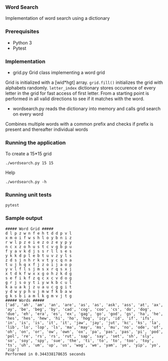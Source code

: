 ### Word Search

Implementation of word search using a dictionary

### Prerequisites

- Python 3
- Pytest

### Implementation

- grid.py  Grid class implementing a word grid

Grid is initialized with a [wid*hgt] array.  `grid.fill()` initializes the grid with alphabets randomly.
`letter_index` dictionary stores occurence of every letter in the grid for fast access of first letter.
From a starting point  is performed in all valid directions to see if it matches with the word.

- wordsearch.py reads the dictionary into memory and calls grid search on every word

Combines multiple words with a common prefix and checks if prefix is present and thereafter individual words


### Running the application
To create a 15*15 grid
```
./wordsearch.py 15 15
```

Help
```
./wordsearch.py -h
```

### Running unit tests
```
pytest
```

### Sample output
```
##### Word Grid #####
d l p z w n f e h t d d p v l
x m o i f w s h l o y b n i z
r w l p z e i e z o z e y p y
n c x z o h u s t c v g b p u
f y a v k d j s s r l l s e s
y k k d p l e b t u v z y l s
z d s j n h r k v t y c q n a
t u j h q x f j z o i j a o p
y v l f l s j m s x r q s x j
x t d k f w x x g o h z k d g
s e f i k f z q c x c v d o g
g r j s o y t i y w k b c u l
k a u a k j z u a u c g g i t
y d w y p h u j m w f k b a w
g k s b i a m l k g m v j t g
##### Words #####
['ad', 'ah', 'am', 'an', 'are', 'as', 'as', 'ask', 'ass', 'at', 'ax', 'ay', 'be', 'beg', 'by', 'cad', 'cog', 'coo', 'cs', 'do', 'dog', 'due', 'eh', 'era', 'es', 'ex', 'gag', 'go', 'god', 'gs', 'ha', 'he', 'hes', 'hes', 'hew', 'hi', 'ho', 'hog', 'icy', 'id', 'if', 'ifs', 'in', 'is', 'is', 'it', 'it', 'jaw', 'jay', 'jut', 'kc', 'ks', 'la', 'lib', 'lo', 'lop', 'ls', 'ma', 'may', 'ms', 'mu', 'no', 'ode', 'of', 'oh', 'on', 'or', 'ow', 'own', 'ox', 'pa', 'pas', 'pas', 'pi', 'pod', 'pol', 're', 'rs', 'rs', 'rut', 'sap', 'say', 'set', 'sh', 'sly', 'so', 'soy', 'spy', 'sue', 'the', 'ti', 'to', 'to', 'too', 'toy', 'ts', 'uh', 'um', 'up', 'us', 'wag', 'we', 'yam', 'ye', 'yip', 'yo', 'zip']
Performed in 0.344338178635 seconds

```

